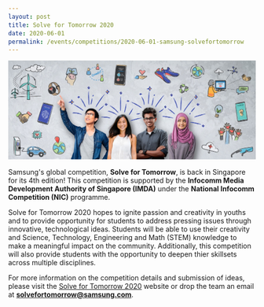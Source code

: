 ```yaml
---
layout: post
title: Solve for Tomorrow 2020
date: 2020-06-01 
permalink: /events/competitions/2020-06-01-samsung-solvefortomorrow
---
```


![overview image](/images/events/competitions/Solve-for-Tomorrow-Banner.jpg)

Samsung's global competition, **Solve for Tomorrow**, is back in Singapore for its 4th edition! This competition is supported by the **Infocomm Media Development Authority of Singapore (IMDA)** under the **National Infocomm Competition (NIC)** programme. 

Solve for Tomorrow 2020 hopes to ignite passion and creativity in youths and to provide opportunity for students to address pressing issues through innovative, technological ideas. Students will be able to use their creativity and Science, Technology, Engineering and Math (STEM) knowledge to make a meaningful impact on the community. Additionally, this competition will also provide students with the opportunity to deepen thier skillsets across multiple disciplines. 

For more information on the competition details and submission of ideas, please visit the <a href="https://www.samsung.com/sg/solvefortomorrow/" target="_blank">Solve for Tomorrow 2020</a> website or drop the team an email at **solvefortomorrow@samsung.com**.
